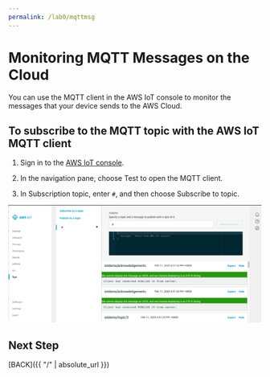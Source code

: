 ```yaml
---
permalink: /lab0/mqttmsg
---
```

# Monitoring MQTT Messages on the Cloud

You can use the MQTT client in the AWS IoT console to monitor the messages that your device sends to the AWS Cloud.

## To subscribe to the MQTT topic with the AWS IoT MQTT client
1. Sign in to the [AWS IoT console](https://console.aws.amazon.com/iotv2/).

2. In the navigation pane, choose Test to open the MQTT client.

3. In Subscription topic, enter `#`, and then choose Subscribe to topic.

![iotcore-test.png](../../pics/lab0/iotcore-test.png)

## Next Step

[BACK]({{ "/" | absolute_url }})